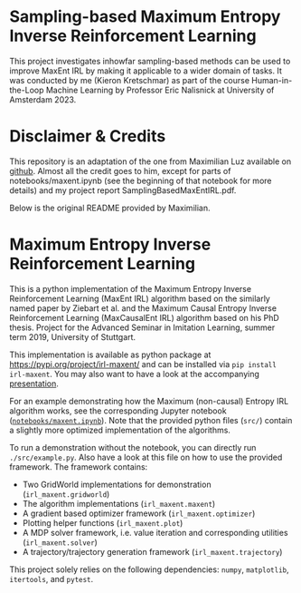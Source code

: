 # Sampling-based Maximum Entropy Inverse Reinforcement Learning
This project investigates inhowfar sampling-based methods can be used to improve MaxEnt IRL by making it applicable to a wider domain of tasks.
It was conducted by me (Kieron Kretschmar) as part of the course Human-in-the-Loop Machine Learning by Professor Eric Nalisnick at University of Amsterdam 2023.

# Disclaimer & Credits
This repository is an adaptation of the one from Maximilian Luz available on [github](https://github.com/qzed/irl-maxent/blob/master/notebooks/maxent.ipynb).
Almost all the credit goes to him, except for parts of notebooks/maxent.ipynb (see the beginning of that notebook for more details) and my project report SamplingBasedMaxEntIRL.pdf.

Below is the original README provided by Maximilian.

# Maximum Entropy Inverse Reinforcement Learning

This is a python implementation of the Maximum Entropy Inverse Reinforcement Learning (MaxEnt IRL) algorithm based on the similarly named paper by Ziebart et al. and the Maximum Causal Entropy Inverse Reinforcement Learning (MaxCausalEnt IRL) algorithm based on his PhD thesis.
Project for the Advanced Seminar in Imitation Learning, summer term 2019, University of Stuttgart.

This implementation is available as python package at https://pypi.org/project/irl-maxent/ and can be installed via `pip install irl-maxent`.
You may also want to have a look at the accompanying [presentation][presentation].

For an example demonstrating how the Maximum (non-causal) Entropy IRL algorithm works, see the corresponding Jupyter notebook ([`notebooks/maxent.ipynb`][nb-viewer]).
Note that the provided python files (`src/`) contain a slightly more optimized implementation of the algorithms.

To run a demonstration without the notebook, you can directly run `./src/example.py`.
Also have a look at this file on how to use the provided framework.
The framework contains:
- Two GridWorld implementations for demonstration (`irl_maxent.gridworld`)
- The algorithm implementations (`irl_maxent.maxent`)
- A gradient based optimizer framework (`irl_maxent.optimizer`)
- Plotting helper functions (`irl_maxent.plot`)
- A MDP solver framework, i.e. value iteration and corresponding utilities (`irl_maxent.solver`)
- A trajectory/trajectory generation framework (`irl_maxent.trajectory`)

This project solely relies on the following dependencies: `numpy`, `matplotlib`, `itertools`, and `pytest`.

[nb-viewer]: https://nbviewer.jupyter.org/github/qzed/irl-maxent/blob/master/notebooks/maxent.ipynb
[presentation]: https://nbviewer.jupyter.org/github/qzed/irl-maxent/blob/master/Presentation.pdf
